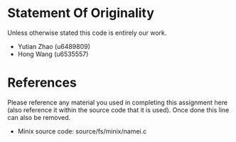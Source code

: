 # Statement Of Originality

Unless otherwise stated this code is entirely our work. 
+ Yutian Zhao (u6489809)
+ Hong Wang (u6535557)

# References

Please reference any material you used in completing this assignment here (also reference it within the source code that it is used).   Once done this line can also be removed. 

+ Minix source code: source/fs/minix/namei.c